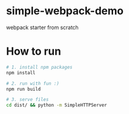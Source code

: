 # simple-webpack-demo
webpack starter from scratch

# How to run
``` bash
# 1. install npm packages
npm install

# 2. run with fun :)
npm run build

# 3. serve files
cd dist/ && python -m SimpleHTTPServer
```
